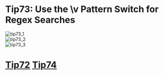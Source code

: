 # Tip73: Use the \v Pattern Switch for Regex Searches

![tip73_1](images/tip73_1.png)  
![tip73_2](images/tip73_2.png)  
![tip73_3](images/tip73_3.png)

# [Tip72](tip72.md) [Tip74](tip74.md)